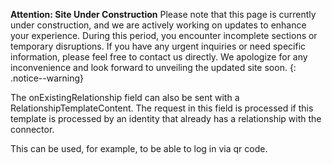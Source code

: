 **Attention: Site Under Construction**
Please note that this page is currently under construction, and we are actively working on updates to enhance your experience.
During this period, you encounter incomplete sections or temporary disruptions. If you have any urgent inquiries or need specific information, please feel free to contact us directly. We apologize for any inconvenience and look forward to unveiling the updated site soon.
{: .notice--warning}

The onExistingRelationship field can also be sent with a RelationshipTemplateContent. The request in this field is processed if this template is processed by an identity that already has a relationship with the connector.

This can be used, for example, to be able to log in via qr code.
